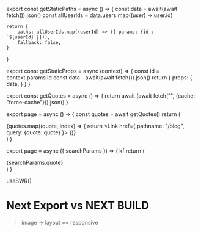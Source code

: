 <!-- Old NextJS SSG in Particular Page -->
export const getStaticPaths = async () => {
    const data = await(await fetch()).json()
    const allUserIds = data.users.map((user) => user.id)

    return {
        paths: allUserIds.map((userId) => ({ params: {id : `${userId}`}})),
        fallback: false,
    }
}

export const getStaticProps = async (context) => {
    const id = context.params.id
    const data - await(await fetch()).json()
    return {
        props: {
            data,
        }
    }
}

<!-- https://www.youtube.com/playlist?list=PLinedj3B30sDP2CHN5P0lDD64yYZ0Nn4J -->

<!-- SSG in NextJS New - ALL Blog Page -->
export const getQuotes = async () => {
    return await (await fetch("", {cache: "force-cache"})).json()
}

export page = async () => {
    const quotes = await getQuotes()
    return (
        <div>
            {quotes.map((quote, index) => {
                return <Link href={
                    pathname: "/blog",
                    query: {quote: quote}
                }>
                </Link>
            })}
        </div>
    )
}

<!-- SSG in NextJS New - Single Blog page -->


export page = async ({ searchParams }) => {
kf    return (
        <div>
            {searchParams.quote}
        </div>
    )
}

<!-- https://www.youtube.com/watch?v=joe7BxepVp8 -->
<!-- https://www.youtube.com/playlist?list=PLDtWoQ-cxqixo3Qo-0mz0WW6Fi3fFXNji -->


useSWR()


# Next Export vs NEXT BUILD

> image -> layout == responsive